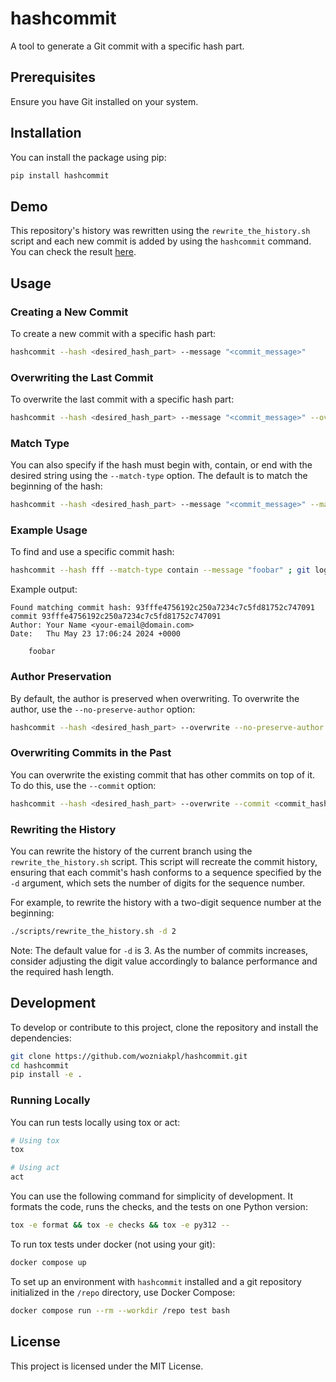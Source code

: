 # hashcommit

A tool to generate a Git commit with a specific hash part.

## Prerequisites

Ensure you have Git installed on your system.

## Installation

You can install the package using pip:

```sh
pip install hashcommit
```

## Demo

This repository's history was rewritten using the `rewrite_the_history.sh` script and each new commit is added by using the `hashcommit` command. You can check the result [here](https://github.com/wozniakpl/hashcommit/commits/main/).

## Usage

### Creating a New Commit

To create a new commit with a specific hash part:

```sh
hashcommit --hash <desired_hash_part> --message "<commit_message>"
```

### Overwriting the Last Commit

To overwrite the last commit with a specific hash part:

```sh
hashcommit --hash <desired_hash_part> --message "<commit_message>" --overwrite
```

### Match Type

You can also specify if the hash must begin with, contain, or end with the desired string using the `--match-type` option. The default is to match the beginning of the hash:

```sh
hashcommit --hash <desired_hash_part> --message "<commit_message>" --match-type <begin|contain|end>
```

### Example Usage

To find and use a specific commit hash:

```sh
hashcommit --hash fff --match-type contain --message "foobar" ; git log -1 | cat
```

Example output:

```
Found matching commit hash: 93fffe4756192c250a7234c7c5fd81752c747091
commit 93fffe4756192c250a7234c7c5fd81752c747091
Author: Your Name <your-email@domain.com>
Date:   Thu May 23 17:06:24 2024 +0000

    foobar
```

### Author Preservation

By default, the author is preserved when overwriting. To overwrite the author, use the `--no-preserve-author` option:

```sh
hashcommit --hash <desired_hash_part> --overwrite --no-preserve-author
```

### Overwriting Commits in the Past

You can overwrite the existing commit that has other commits on top of it. To do this, use the `--commit` option:

```sh
hashcommit --hash <desired_hash_part> --overwrite --commit <commit_hash>
```

### Rewriting the History

You can rewrite the history of the current branch using the `rewrite_the_history.sh` script. This script will recreate the commit history, ensuring that each commit's hash conforms to a sequence specified by the `-d` argument, which sets the number of digits for the sequence number.

For example, to rewrite the history with a two-digit sequence number at the beginning:

```sh
./scripts/rewrite_the_history.sh -d 2
```

Note: The default value for `-d` is 3. As the number of commits increases, consider adjusting the digit value accordingly to balance performance and the required hash length.

## Development

To develop or contribute to this project, clone the repository and install the dependencies:

```sh
git clone https://github.com/wozniakpl/hashcommit.git
cd hashcommit
pip install -e .
```

### Running Locally

You can run tests locally using tox or act:

```sh
# Using tox
tox

# Using act
act
```

You can use the following command for simplicity of development. It formats the code, runs the checks, and the tests on one Python version:

```sh
tox -e format && tox -e checks && tox -e py312 --
```

To run tox tests under docker (not using your git):

```sh
docker compose up
```

To set up an environment with `hashcommit` installed and a git repository initialized in the `/repo` directory, use Docker Compose:

```sh
docker compose run --rm --workdir /repo test bash
```

## License

This project is licensed under the MIT License.
